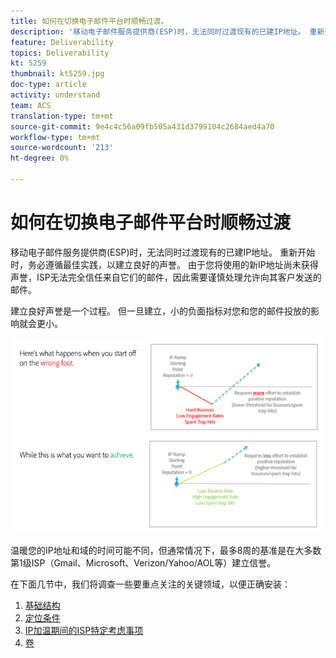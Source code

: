```yaml
---
title: 如何在切换电子邮件平台时顺畅过渡。
description: '移动电子邮件服务提供商(ESP)时，无法同时过渡现有的已建IP地址。 重新开始时，务必遵循最佳实践，以建立良好的声誉。 '
feature: Deliverability
topics: Deliverability
kt: 5259
thumbnail: kt5259.jpg
doc-type: article
activity: understand
team: ACS
translation-type: tm+mt
source-git-commit: 9e4c4c56a09fb505a431d3799104c2684aed4a70
workflow-type: tm+mt
source-wordcount: '213'
ht-degree: 0%

---
```



# 如何在切换电子邮件平台时顺畅过渡

移动电子邮件服务提供商(ESP)时，无法同时过渡现有的已建IP地址。 重新开始时，务必遵循最佳实践，以建立良好的声誉。 由于您将使用的新IP地址尚未获得声誉，ISP无法完全信任来自它们的邮件，因此需要谨慎处理允许向其客户发送的邮件。

建立良好声誉是一个过程。 但一旦建立，小的负面指标对您和您的邮件投放的影响就会更小。

![过渡过程](../assets/transition-process.png)

温暖您的IP地址和域的时间可能不同，但通常情况下，最多8周的基准是在大多数第1级ISP（Gmail、Microsoft、Verizon/Yahoo/AOL等）建立信誉。

在下面几节中，我们将调查一些要重点关注的关键领域，以便正确安装：

1. [基础结构](/help/transition-process/infrastructure.md)
2. [定位条件](/help/transition-process/targeting-criteria.md)
3. [IP加温期间的ISP特定考虑事项](/help/transition-process/isp-specific-considerations-during-ip-warming.md)
4. [卷](/help/transition-process/volume.md)
